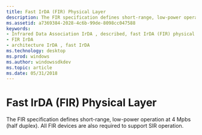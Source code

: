 ```yaml
---
title: Fast IrDA (FIR) Physical Layer
description: The FIR specification defines short-range, low-power operation at 4 Mpbs (half duplex). All FIR devices are also required to support SIR operation.
ms.assetid: a7369384-2028-4c6b-99de-8098cc047588
keywords:
- Infrared Data Association IrDA , described, fast IrDA (FIR) physical layer
- FIR IrDA
- architecture IrDA , fast IrDA
ms.technology: desktop
ms.prod: windows
ms.author: windowssdkdev
ms.topic: article
ms.date: 05/31/2018
---
```


# Fast IrDA (FIR) Physical Layer

The FIR specification defines short-range, low-power operation at 4 Mpbs (half duplex). All FIR devices are also required to support SIR operation.

 

 




